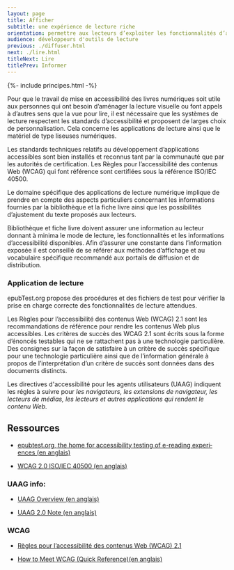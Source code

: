 ```yaml
---
layout: page
title: Afficher
subtitle: une expérience de lecture riche
orientation: permettre aux lecteurs d’exploiter les fonctionnalités d’accessibilité des livres numériques
audience: développeurs d'outils de lecture
previous: ./diffuser.html
next: ./lire.html
titleNext: Lire
titlePrev: Informer
---
```


<div markdown="1" id="principes">

{%- include principes.html -%}

Pour que le travail de mise en accessibilité des livres numériques soit utile aux personnes qui ont besoin d’aménager la lecture visuelle ou font appels à d’autres sens que la vue pour lire, il est nécessaire que les systèmes de lecture respectent les standards d’accessibilité et proposent de larges choix de personnalisation. Cela concerne les applications de lecture ainsi que le matériel de type liseuses numériques.

Les standards techniques relatifs au développement d’applications accessibles sont bien installés et reconnus tant par la communauté que par les autorités de certification. Les Règles pour l’accessibilité des contenus Web (WCAG) qui font référence sont certifiées sous la référence ISO/IEC 40500.

Le domaine spécifique des applications de lecture numérique implique de prendre en compte des aspects particuliers concernant les informations fournies par la bibliothèque et la fiche livre ainsi que les possibilités d’ajustement du texte proposés aux lecteurs.

Bibliothèque et fiche livre doivent assurer une information au lecteur donnant à minima le mode de lecture, les fonctionnalités et les informations d’accessibilité disponibles. Afin d’assurer une constante dans l’information exposée il est conseillé de se référer aux méthodes d’affichage et au vocabulaire spécifique recommandé aux portails de diffusion et de distribution.

### Application de lecture

epubTest.org propose des procédures et des fichiers de test pour vérifier la prise en charge correcte des fonctionnalités de lecture attendues.

Les Règles pour l’accessibilité des contenus Web (WCAG) 2.1 sont les recommandations de référence pour rendre les contenus Web plus accessibles. Les critères de succès des WCAG 2.1 sont écrits sous la forme d’énoncés testables qui ne se rattachent pas à une technologie particulière. Des consignes sur la façon de satisfaire à un critère de succès spécifique pour une technologie particulière ainsi que de l’information générale à propos de l’interprétation d’un critère de succès sont données dans des documents distincts.

Les directives d'accessibilité pour les agents utilisateurs (UAAG) indiquent les régles à suivre pour *les navigateurs, les extensions de navigateur, les lecteurs de médias, les lecteurs et autres applications qui rendent le contenu Web.*

</div>

<section  class="ressources" markdown="1">

## Ressources
<ul>
<li>
<a href="https://epubtest.org/" class="link color_orange" lang="en">epubtest.org, the home for accessibility testing of e-reading experiences <span lang="fr">(en anglais)</span></a></li>
<li>

<a href="https://www.w3.org/WAI/standards-guidelines/wcag/#iso" class="link color_orange" lang="en">WCAG 2.0 ISO/IEC 40500 <span lang="fr">(en anglais)</span></a>
</li>
</ul>

### UAAG info:
<ul>
<li>
<a href="https://www.w3.org/WAI/standards-guidelines/uaag/" class="link color_orange" lang="en"
>UAAG Overview <span lang="fr">(en anglais)</span></a></li>
<li>

<a href="https://www.w3.org/TR/UAAG20/" class="link color_orange" lang="en">UAAG 2.0 Note <span lang="fr">(en anglais)</span></a>
</li>
</ul>

### WCAG
<ul>
<li>
<a href="https://www.w3.org/Translations/WCAG21-fr/" class="link color_orange">Règles pour l’accessibilité des contenus Web (WCAG) 2.1</a></li>
<li>

<a href="https://www.w3.org/WAI/WCAG21/quickref/" class="link color_orange" lang="en">How to Meet WCAG (Quick Reference)<span lang="fr">(en anglais)</span></a>
</li>
</ul>
</section>
